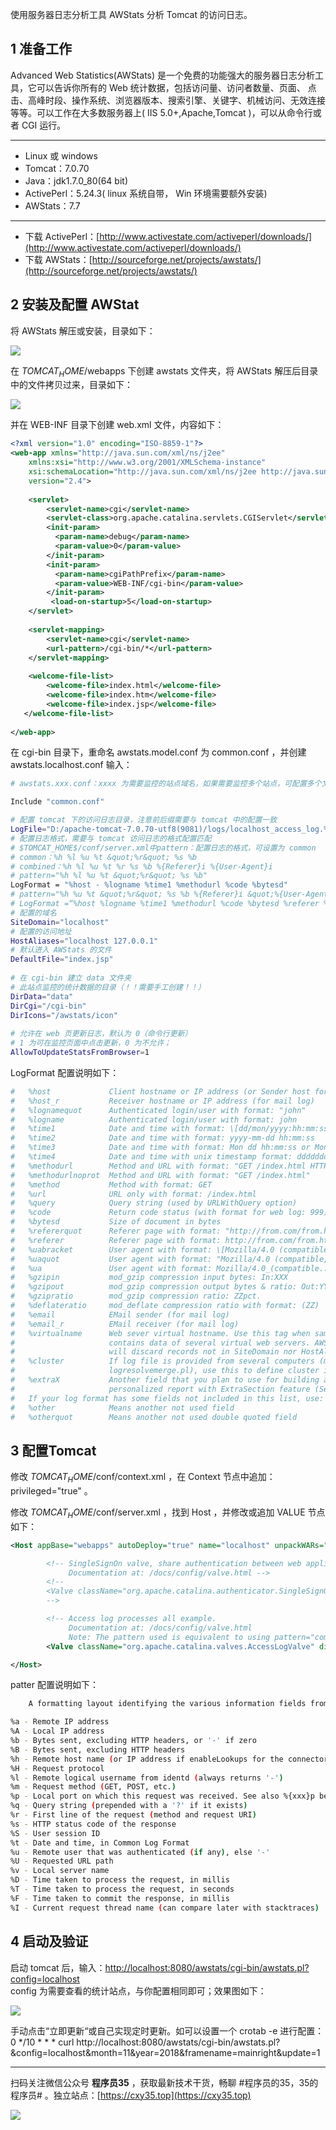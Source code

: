 使用服务器日志分析工具 AWStats 分析 Tomcat 的访问日志。
<!-- more -->

## 1 准备工作

Advanced Web Statistics(AWStats) 是一个免费的功能强大的服务器日志分析工具，它可以告诉你所有的 Web 统计数据，包括访问量、访问者数量、页面、 点击、高峰时段、操作系统、浏览器版本、搜索引擎、关键字、机械访问、无效连接等等。可以工作在大多数服务器上( IIS 5.0+,Apache,Tomcat )，可以从命令行或者 CGI 运行。

---

- Linux 或 windows
- Tomcat：7.0.70
- Java：jdk1.7.0_80(64 bit)
- ActivePerl：5.24.3( linux 系统自带， Win 环境需要额外安装)
- AWStats：7.7

---

- 下载 ActivePerl：[http://www.activestate.com/activeperl/downloads/](http://www.activestate.com/activeperl/downloads/)
- 下载 AWStats：[http://sourceforge.net/projects/awstats/](http://sourceforge.net/projects/awstats/)

## 2 安装及配置 AWStat

将 AWStats 解压或安装，目录如下：

![](https://oscimg.oschina.net/oscnet/3bd87ca63d3ac7988739008c8255458619a.jpg)

在 $TOMCAT_HOME$/webapps 下创建 awstats 文件夹，将 AWStats 解压后目录中的文件拷贝过来，目录如下：

![](https://oscimg.oschina.net/oscnet/0da86cd2629490d34d45e884e44b09d5c84.jpg)

并在 WEB-INF 目录下创建 web.xml 文件，内容如下：

```xml
<?xml version="1.0" encoding="ISO-8859-1"?>    
<web-app xmlns="http://java.sun.com/xml/ns/j2ee"    
    xmlns:xsi="http://www.w3.org/2001/XMLSchema-instance"    
    xsi:schemaLocation="http://java.sun.com/xml/ns/j2ee http://java.sun.com/xml/ns/j2ee/web-app_2_4.xsd"    
    version="2.4">    
    
    <servlet>    
        <servlet-name>cgi</servlet-name>    
        <servlet-class>org.apache.catalina.servlets.CGIServlet</servlet-class>    
        <init-param>    
          <param-name>debug</param-name>    
          <param-value>0</param-value>    
        </init-param>    
        <init-param>    
          <param-name>cgiPathPrefix</param-name>    
          <param-value>WEB-INF/cgi-bin</param-value>    
        </init-param>    
         <load-on-startup>5</load-on-startup>    
    </servlet>    
         
    <servlet-mapping>    
        <servlet-name>cgi</servlet-name>    
        <url-pattern>/cgi-bin/*</url-pattern>    
    </servlet-mapping>    
         
    <welcome-file-list>    
        <welcome-file>index.html</welcome-file>    
        <welcome-file>index.htm</welcome-file>    
        <welcome-file>index.jsp</welcome-file>    
   </welcome-file-list>    
    
</web-app>
```

在 cgi-bin 目录下，重命名 awstats.model.conf 为 common.conf ，并创建 awstats.localhost.conf 输入：

```bash
# awstats.xxx.conf：xxxx 为需要监控的站点域名，如果需要监控多个站点，可配置多个文件即可；

Include "common.conf"   

# 配置 tomcat 下的访问日志目录，注意前后缀需要与 tomcat 中的配置一致
LogFile="D:/apache-tomcat-7.0.70-utf8(9081)/logs/localhost_access_log.%yyyy-%mm-%dd.txt"   
# 配置日志格式，需要与 tomcat 访问日志的格式配置匹配
# $TOMCAT_HOME$/conf/server.xml中pattern：配置日志的格式，可设置为 common （默认）或 combined ，也可自行配置格式。
# common：%h %l %u %t &quot;%r&quot; %s %b
# combined：%h %l %u %t %r %s %b %{Referer}i %{User-Agent}i
# pattern="%h %l %u %t &quot;%r&quot; %s %b"
LogFormat = "%host - %logname %time1 %methodurl %code %bytesd"
# pattern="%h %u %t &quot;%r&quot; %s %b %{Referer}i &quot;%{User-Agent}i&quot;;"
# LogFormat =“%host %logname %time1 %methodurl %code %bytesd %referer %uaquot”
# 配置的域名
SiteDomain="localhost"   
# 配置的访问地址
HostAliases="localhost 127.0.0.1"   
# 默认进入 AWStats 的文件
DefaultFile="index.jsp"   
 
# 在 cgi-bin 建立 data 文件夹    
# 此站点监控的统计数据的目录（！！需要手工创建！！）
DirData="data"   
DirCgi="/cgi-bin"   
DirIcons="/awstats/icon"   
 
# 允许在 web 页更新日志，默认为 0（命令行更新）    
# 1 为可在监控页面中点击更新，0 为不允许；
AllowToUpdateStatsFromBrowser=1

```

LogFormat 配置说明如下：

```bash
#   %host             Client hostname or IP address (or Sender host for mail log)  
#   %host_r           Receiver hostname or IP address (for mail log)  
#   %lognamequot      Authenticated login/user with format: "john"  
#   %logname          Authenticated login/user with format: john  
#   %time1            Date and time with format: \[dd/mon/yyyy:hh:mm:ss +0000\] or \[dd/mon/yyyy:hh:mm:ss\]  
#   %time2            Date and time with format: yyyy-mm-dd hh:mm:ss  
#   %time3            Date and time with format: Mon dd hh:mm:ss or Mon dd hh:mm:ss yyyy  
#   %time4            Date and time with unix timestamp format: dddddddddd  
#   %methodurl        Method and URL with format: "GET /index.html HTTP/x.x"  
#   %methodurlnoprot  Method and URL with format: "GET /index.html"  
#   %method           Method with format: GET  
#   %url              URL only with format: /index.html  
#   %query            Query string (used by URLWithQuery option)  
#   %code             Return code status (with format for web log: 999)  
#   %bytesd           Size of document in bytes  
#   %refererquot      Referer page with format: "http://from.com/from.htm"  
#   %referer          Referer page with format: http://from.com/from.htm  
#   %uabracket        User agent with format: \[Mozilla/4.0 (compatible, ...)\]  
#   %uaquot           User agent with format: "Mozilla/4.0 (compatible, ...)"  
#   %ua               User agent with format: Mozilla/4.0_(compatible...)  
#   %gzipin           mod_gzip compression input bytes: In:XXX  
#   %gzipout          mod_gzip compression output bytes & ratio: Out:YYY:ZZpct.  
#   %gzipratio        mod_gzip compression ratio: ZZpct.  
#   %deflateratio     mod_deflate compression ratio with format: (ZZ)  
#   %email            EMail sender (for mail log)  
#   %email_r          EMail receiver (for mail log)  
#   %virtualname      Web sever virtual hostname. Use this tag when same log  
#                     contains data of several virtual web servers. AWStats  
#                     will discard records not in SiteDomain nor HostAliases  
#   %cluster          If log file is provided from several computers (merged by  
#                     logresolvemerge.pl), use this to define cluster id field.  
#   %extraX           Another field that you plan to use for building a  
#                     personalized report with ExtraSection feature (See later).  
#   If your log format has some fields not included in this list, use:  
#   %other            Means another not used field  
#   %otherquot        Means another not used double quoted field
```

## 3 配置Tomcat

修改 $TOMCAT_HOME$/conf/context.xml ，在 Context 节点中追加：privileged="true" 。

修改 $TOMCAT_HOME$/conf/server.xml ，找到 Host ，并修改或追加 VALUE 节点如下：

```xml
<Host appBase="webapps" autoDeploy="true" name="localhost" unpackWARs="true">

        <!-- SingleSignOn valve, share authentication between web applications
             Documentation at: /docs/config/valve.html -->
        <!--
        <Valve className="org.apache.catalina.authenticator.SingleSignOn" />
        -->

        <!-- Access log processes all example.
             Documentation at: /docs/config/valve.html
             Note: The pattern used is equivalent to using pattern="common" -->
        <Valve className="org.apache.catalina.valves.AccessLogValve" directory="logs" pattern="%h %l %u %t &quot;%r&quot; %s %b" prefix="localhost_access_log." suffix=".txt"/>

</Host>
```

patter 配置说明如下：

```bash
    A formatting layout identifying the various information fields from the request and response to be logged, or the word `common` or `combined` to select a standard format. See below for more information on configuring this attribute.

%a - Remote IP address  
%A - Local IP address  
%b - Bytes sent, excluding HTTP headers, or '-' if zero  
%B - Bytes sent, excluding HTTP headers  
%h - Remote host name (or IP address if enableLookups for the connector is false)  
%H - Request protocol  
%l - Remote logical username from identd (always returns '-')  
%m - Request method (GET, POST, etc.)  
%p - Local port on which this request was received. See also %{xxx}p below.  
%q - Query string (prepended with a '?' if it exists)  
%r - First line of the request (method and request URI)  
%s - HTTP status code of the response  
%S - User session ID  
%t - Date and time, in Common Log Format  
%u - Remote user that was authenticated (if any), else '-'  
%U - Requested URL path  
%v - Local server name  
%D - Time taken to process the request, in millis  
%T - Time taken to process the request, in seconds  
%F - Time taken to commit the response, in millis  
%I - Current request thread name (can compare later with stacktraces)
```

## 4 启动及验证

启动 tomcat 后，输入：[http://localhost:8080/awstats/cgi-bin/awstats.pl?config=localhost](http://localhost:8080/awstats/cgi-bin/awstats.pl?config=localhost)  
config 为需要查看的统计站点，与你配置相同即可；效果图如下：

![](https://oscimg.oschina.net/oscnet/2637b0892e709d8c98721d94dacd041b12f.jpg)

手动点击“立即更新“或自己实现定时更新。如可以设置一个 crotab -e 进行配置：0 */10 * * * curl http://localhost:8080/awstats/cgi-bin/awstats.pl?&config=localhost&month=11&year=2018&framename=mainright&update=1


---

扫码关注微信公众号 **程序员35** ，获取最新技术干货，畅聊 #程序员的35，35的程序员# 。独立站点：[https://cxy35.top](https://cxy35.top)

![](https://oscimg.oschina.net/oscnet/up-285838b9c516db5bb1ba760f292f2346078.JPEG)